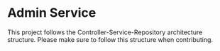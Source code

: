 # Admin Service

This project follows the Controller-Service-Repository architecture structure.
Please make sure to follow this structure when contributing.
